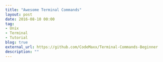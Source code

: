 ```yaml
---
title: "Awesome Terminal Commands"
layout: post
date: 2016-08-10 00:00
tag:
- Unix
- Terminal
- Tutorial
blog: true
external_url: https://github.com/CodeMaxx/Terminal-Commands-Beginner
description: ""
---
```

